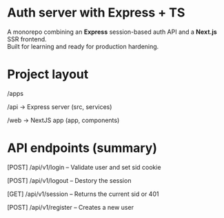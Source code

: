 # Auth server with Express + TS
A monorepo combining an **Express** session-based auth API and a **Next.js** SSR frontend.  
Built for learning and ready for production hardening.

# Project layout
/apps

/api -> Express server (src, services)

/web -> NextJS app (app, components)

# API endpoints (summary)
[POST] /api/v1/login – Validate user and set sid cookie

[POST] /api/v1/logout – Destory the session

[GET] /api/v1/session – Returns the current sid or 401

[POST] /api/v1/register – Creates a new user


